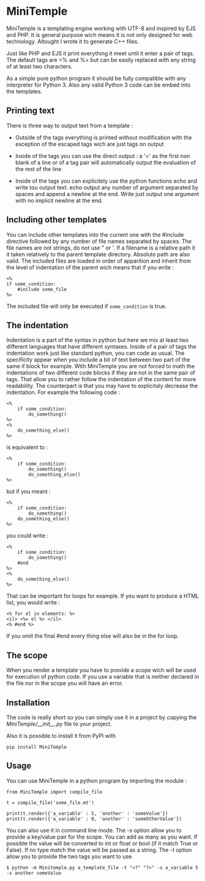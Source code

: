 # MiniTemple

MiniTemple is a templating engine working with UTF-8 and inspired by EJS and PHP.
It is general purpose wich means it is not only designed for web technology. Altought I wrote
it to generate C++ files.

Just like PHP and EJS it print everything it meet until it enter a pair of tags. The default tags are <%
and %> but can be easily replaced with any string of at least two characters.

As a simple pure python program it should be fully compatible with any interpreter for Python 3.
Also any valid Python 3 code can be embed into the templates.


## Printing text

There is three way to output text from a template :
- Outside of the tags everything is printed without modification with the exception of the escaped tags wich are just tags on output

- Inside of the tags you can use the direct output : a '=' as the first non blank of a line or of a tag pair will automatically output the evaluation of the rest of the line
- Inside of the tags you can explicitely use the python functions echo and write tou output text. echo output any number of argument separated by spaces and append a newline at the end. Write just output one argument with no implicit newline at the end.


## Including other templates

You can include other templates into the current one with the #include directive followed by any number of file names separated
by spaces. The file names are not strings, do not use " or '. If a filename is a relative path it it taken relatively to the
parent template directory. Absolute path are also valid. The included files are loaded in order of apparition and inherit from
the level of indentation of the parent wich means that if you write :
```
<%
if some_condition:
    #include some_file
%>
```
The included file will only be executed if ```some_condition``` is true.

## The indentation

Indentation is a part of the syntax in python but here we mix at least two different languages that have different syntaxes.
Inside of a pair of tags the indentation work just like standard python, you can code as usual. The specificity appear when you
include a bit of text between two part of the same if block for example.
With MiniTemple you are not forced to math the indentations of two different code blocks if they are not in the same pair of tags.
That allow you to rather follow the indentation of the content for more readability.
The counterpart is that you may have to explicitaly decrease the indentation.
For example the following code :
```
<%
    if some_condition:
        do_something()
%>
<%
    do_something_else()
%>
```
is equivalent to :
```
<%
    if some_condition:
        do_something()
        do_something_else()
%>
```
but if you meant :
```
<%
    if some_condition:
        do_something()
    do_something_else()
%>
```
you could write :

```
<%
    if some_condition:
        do_something()
    #end
%>
<%
    do_something_else()
%>
```

That can be important for loops for example. If you want to produce a HTML list, you would write :

```
<% for el in elements: %>
<il> <%= el %> </il>
<% #end %>
```

If you omit the final #end every thing else will also be in the for loop.

## The scope

When you render a template you have to provide a scope wich will be used for execution of python code. 
If you use a variable that is neither declared in the file nor in the scope you will have an error.

## Installation

The code is really short so you can simply use it in a project by copying the *MiniTemple/\_\_init\_\_.py* file to your project.

Also it is possible to install it from PyPI with
```
pip install MiniTemple
```

## Usage

You can use MiniTemple in a python program by importing the module :
```
from MiniTemple import compile_file

t = compile_file('some_file.mt')

print(t.render({'a_variable' : 5, 'another' : 'someValue'})
print(t.render({'a_variable' : 0, 'another' : 'someOtherValue'})
```

You can also use it in command line mode.
The *-s* option allow you to provide a key/value pair for the scope. You can add as many as you want.
If possible the value will be converted to int or float or bool (if it match True or False). If no type match
the value will be passed as a string. The *-t* option allow you to provide the two tags you want to use.
```
$ python -m Minitemple.py a_template_file -t "<?" "?>" -s a_variable 5 -s another someValue
```
